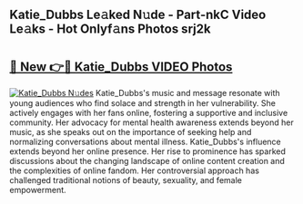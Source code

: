 ## Katie_Dubbs Le𝚊ked N𝚞de - Part-nkC Video Le𝚊ks - Hot Onlyf𝚊ns Photos srj2k

# <h2><a href="http://ab38270.deff.icu/?id=Katie_Dubbs">🔗 New 👉🔴 Katie_Dubbs VIDEO Photos</a></h2>

[![Katie_Dubbs N𝚞des](https://i.imgur.com/rIISA9y.gif)](http://ab38270.deff.icu/?id=Katie_Dubbs)
Katie_Dubbs's music and message resonate with young audiences who find solace and strength in her vulnerability. She actively engages with her fans online, fostering a supportive and inclusive community. Her advocacy for mental health awareness extends beyond her music, as she speaks out on the importance of seeking help and normalizing conversations about mental illness. Katie_Dubbs's influence extends beyond her online presence. Her rise to prominence has sparked discussions about the changing landscape of online content creation and the complexities of online fandom. Her controversial approach has challenged traditional notions of beauty, sexuality, and female empowerment.
